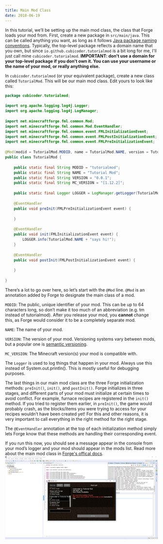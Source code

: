 ```yaml
---
title: Main Mod Class
date: 2018-06-19
---
```


In this tutorial, we’ll be setting up the main mod class, the class that Forge loads your mod from. First, create a new package in `src/main/java`. This can be called anything you want, as long as it follows [Java package naming conventions](https://docs.oracle.com/javase/tutorial/java/package/namingpkgs.html). Typically, the top-level package reflects a domain name that you own, but since `io.github.cubicoder.tutorialmod` is a bit long for me, I'll just call mine `cubicoder.tutorialmod`. **IMPORTANT: don't use a domain for your top-level package if you don't own it. You can use your username or the name of your mod, or really anything else.**

In `cubicoder.tutorialmod` (or your equivalent package), create a new class called `TutorialMod`. This will be our main mod class. Edit yours to look like this:
```java
package cubicoder.tutorialmod;

import org.apache.logging.log4j.Logger;
import org.apache.logging.log4j.LogManager;

import net.minecraftforge.fml.common.Mod;
import net.minecraftforge.fml.common.Mod.EventHandler;
import net.minecraftforge.fml.common.event.FMLInitializationEvent;
import net.minecraftforge.fml.common.event.FMLPostInitializationEvent;
import net.minecraftforge.fml.common.event.FMLPreInitializationEvent;

@Mod(modid = TutorialMod.MODID, name = TutorialMod.NAME, version = TutorialMod.VERSION, acceptedMinecraftVersions = TutorialMod.MC_VERSION)
public class TutorialMod {

	public static final String MODID = "tutorialmod";
	public static final String NAME = "Tutorial Mod";
	public static final String VERSION = "0.0.1";
	public static final String MC_VERSION = "[1.12.2]";

	public static final Logger LOGGER = LogManager.getLogger(TutorialMod.MODID);

	@EventHandler
	public void preInit(FMLPreInitializationEvent event) {
        
	}

	@EventHandler
	public void init(FMLInitializationEvent event) {
		LOGGER.info(TutorialMod.NAME + "says hi!");
	}

	@EventHandler
	public void postInit(FMLPostInitializationEvent event) {
        
	}

}
```
There’s a lot to go over here, so let’s start with the `@Mod` line. `@Mod` is an annotation added by Forge to designate the main class of a mod.

`MODID`: The public, unique identifier of your mod. This can be up to 64 characters long, so don’t make it too much of an abbreviation (e.g. tm instead of tutorialmod). After you release your mod, you **cannot** change this, as Forge would consider it to be a completely separate mod.

`NAME`: The name of your mod.

`VERSION`: The version of your mod. Versioning systems vary between mods, but a popular one is [semantic versioning](https://semver.org).

`MC_VERSION`: The Minecraft version(s) your mod is compatible with.

The `Logger` is used to log things that happen in your mod. Always use this instead of System.out.println(). This is mostly useful for debugging purposes.

The last things in our main mod class are the three Forge initialization methods: `preInit()`, `init()`, and `postInit()`. Forge initializes in three stages, and different parts of your mod must initialize at certain times to avoid conflict. For example, furnace recipes are registered in the `init()` method. If you tried to register them earlier, in `preInit()`, the game would probably crash, as the blocks/items you were trying to access for your recipes wouldn’t have been created yet! For this and other reasons, it is very important to call everything in the right method for the right stage.

The `@EventHandler` annotation at the top of each initialization method simply lets Forge know that these methods are handling their corresponding event.

If you run this now, you should see a message appear in the console from your mod’s logger and your mod should appear in the mods list. Read more about the main mod class in [Forge's offical docs](https://mcforge.readthedocs.io/en/latest/gettingstarted/structuring/).
![main0](/img/2main/main0.png)
